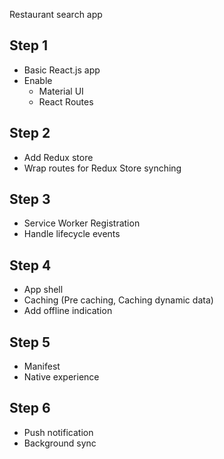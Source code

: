 Restaurant search app

## Step 1
- Basic React.js app
- Enable
	- Material UI
	- React Routes

## Step 2
- Add Redux store
- Wrap routes for Redux Store synching

## Step 3
- Service Worker Registration
- Handle lifecycle events

## Step 4
- App shell
- Caching (Pre caching, Caching dynamic data)
- Add offline indication

## Step 5
- Manifest
- Native experience

## Step 6
- Push notification
- Background sync

